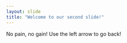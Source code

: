 ```yaml
---
layout: slide
title: "Welcome to our second slide!"
---
```

No pain, no gain!
Use the left arrow to go back!
